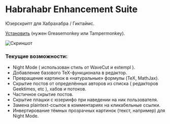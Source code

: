 # Habrahabr Enhancement Suite
Юзерскрипт для Хабрахабра / Гиктаймс.

[Установить](https://raw.githubusercontent.com/keyten/HES/master/hes.user.js) (нужен Greasemonkey или Tampermonkey).

![Скриншот](https://habrastorage.org/files/d1c/3c9/b25/d1c3c9b2532e4158ac6c23317ad04d42.png")

### Текущие возможности:
 - Night Mode ( использован стиль от WaveCut и extempl ).
 - Добавление базового TeX-функционала в редактор.
 - Превращение картинок в «натуральные» формулы (TeX, MathJax).
 - Скрытие постов от определённых авторов из списка ( редакторов Geektimes, etc ), хабов и потоков.
 - Частичное скрытие постов.
 - Скрытие плашки с юзеринфо при наведении на ник пользователя.
 - Замена plaintext-ссылок в комментариях на кликабельные ссылки.
 - Инвертирование тёмных прозрачных картинок (текст, например) для Night Mode.
